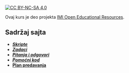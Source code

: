 [![CC BY-NC-SA 4.0][cc-by-nc-sa-shield]][cc-by-nc-sa]

Ovaj kurs je deo projekta [IMI Open Educational Resources](https://imioer.github.io).

## Sadržaj sajta

- [_**Skripte**_](./skripte/README.md)
- [_**Zadaci**_](./zadaci/README.md)
- [_**Pitanja i odgovori**_](./pitanja_i_odgovori.md)
- [_**Pomoćni kod**_](./pomocni-kod/README.md)
- [ **Plan predavanja** ](./plan-predavanja.md)

[cc-by-nc-sa]: http://creativecommons.org/licenses/by-nc-sa/4.0/
[cc-by-nc-sa-shield]: https://img.shields.io/badge/License-CC%20BY--NC--SA%204.0-lightgrey.svg